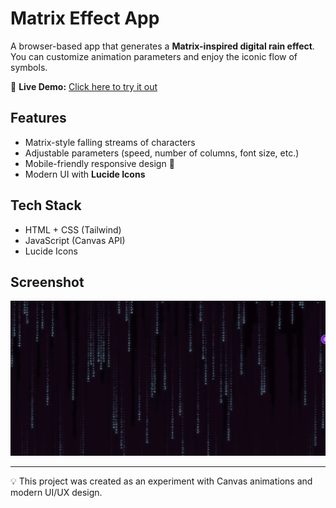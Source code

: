 # Matrix Effect App

A browser-based app that generates a **Matrix-inspired digital rain effect**.  
You can customize animation parameters and enjoy the iconic flow of symbols.  

🔗 **Live Demo:** [Click here to try it out](https://wowkdigital.github.io/martix/)  

## Features
- Matrix-style falling streams of characters  
- Adjustable parameters (speed, number of columns, font size, etc.)  
- Mobile-friendly responsive design 📱  
- Modern UI with **Lucide Icons**  

## Tech Stack
- HTML + CSS (Tailwind)  
- JavaScript (Canvas API)  
- Lucide Icons  

## Screenshot
![Matrix Effect Screenshot](screenshot.png)

---

💡 This project was created as an experiment with Canvas animations and modern UI/UX design.  

